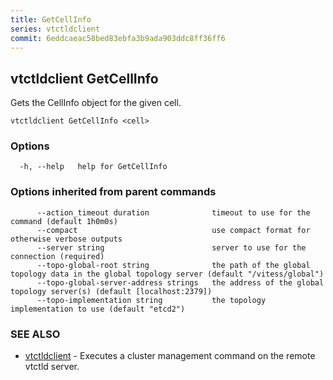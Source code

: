 ```yaml
---
title: GetCellInfo
series: vtctldclient
commit: 6eddcaeac58bed83ebfa3b9ada903ddc8ff36ff6
---
```

## vtctldclient GetCellInfo

Gets the CellInfo object for the given cell.

```
vtctldclient GetCellInfo <cell>
```

### Options

```
  -h, --help   help for GetCellInfo
```

### Options inherited from parent commands

```
      --action_timeout duration              timeout to use for the command (default 1h0m0s)
      --compact                              use compact format for otherwise verbose outputs
      --server string                        server to use for the connection (required)
      --topo-global-root string              the path of the global topology data in the global topology server (default "/vitess/global")
      --topo-global-server-address strings   the address of the global topology server(s) (default [localhost:2379])
      --topo-implementation string           the topology implementation to use (default "etcd2")
```

### SEE ALSO

* [vtctldclient](../)	 - Executes a cluster management command on the remote vtctld server.

